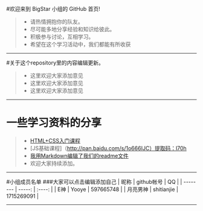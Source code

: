 #欢迎来到 BigStar 小组的 GitHub 首页!

> * 请热情拥抱你的队友。
> * 尽可能多地分享经验和知识给彼此。
> * 积极参与讨论，互相学习。
> * 希望在这个学习活动中，我们都能有所收获

------

#关于这个repository里的内容编辑更新。
> * 这里欢迎大家添加意见
> * 这里欢迎大家添加意见
> * 这里欢迎大家添加意见

------

# 一些学习资料的分享

> * [HTML+CSS入门课程](http://study.163.com/course/courseMain.htm?courseId=432008)
> * [JS基础课程]（http://pan.baidu.com/s/1o666IJC）提取码：l70h
> * [我用Markdown编辑了我们的readme文件](https://www.zybuluo.com)
> * 欢迎大家持续添加。

------

#小组成员名单
###大家可以点击编辑添加自己
| 昵称       |  github帐号  |     QQ     |
| --------   | -----:       | :----:     |
| E神        |    Yooye     | 597665748  |
| 月亮男神   |  shitianjie  | 1715269091 |


------
